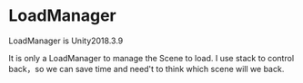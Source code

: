 # LoadManager
LoadManager is Unity2018.3.9

It is only a LoadManager to manage the Scene to load. I use stack to control back，so we can save time and need't to think which 
scene will we back.
